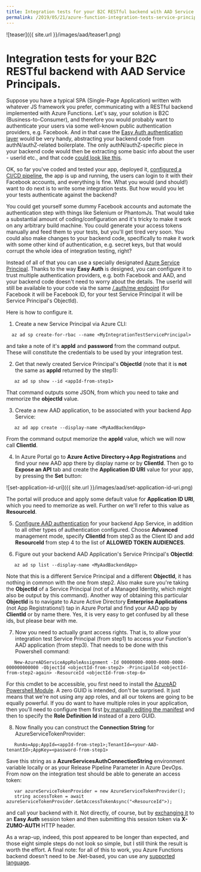 ```yaml
---
title: Integration tests for your B2C RESTful backend with AAD Service Principals.
permalink: /2019/05/21/azure-function-integration-tests-service-principal
---
```

![teaser]({{ site.url }}/images/aad/teaser1.png)
# Integration tests for your B2C RESTful backend with AAD Service Principals.

Suppose you have a typical SPA (Single-Page Application) written with whatever JS framework you prefer, communicating with a RESTful backend implemented with Azure Functions. Let's say, your solution is B2C (Business-to-Consumer), and therefore you would probably want to authenticate your users via some well-known public authentication providers, e.g. Facebook. And in that case the [Easy Auth authentication layer](https://cgillum.tech/2016/05/27/app-service-auth-and-azure-ad-b2c/) would be very handy, abstracting your backend code from authN/authZ-related boilerplate. The only authN/authZ-specific piece in your backend code would then be extracting some basic info about the user - userId etc., and that code [could look like this](https://github.com/scale-tone/WhatIfDemo/blob/master/WhatIfDemo-Functions.Common/Helpers.cs#L65).

OK, so far you've coded and tested your app, deployed it, [configured a CI/CD pipeline](https://docs.microsoft.com/en-us/azure/devops/pipelines/get-started/what-is-azure-pipelines?view=azure-devops), the app is up and running, the users can login to it with their Facebook accounts, and everything is fine. What you would (and should!) want to do next is to write some integration tests. But how would you let your tests authenticate against the backend?

You could get yourself some dummy Facebook accounts and automate the authentication step with things like Selenium or PhantomJs. That would take a substantial amount of coding/configuration and it's tricky to make it work on any arbitrary build machine. You could generate your access tokens manually and feed them to your tests, but you'll get tired very soon. You could also make changes to your backend code, specifically to make it work with some other kind of authentication, e.g. secret keys, but that would corrupt the whole idea of integration testing, right?

Instead of all of that you can use a specially designated [Azure Service Principal](https://docs.microsoft.com/en-us/cli/azure/create-an-azure-service-principal-azure-cli?view=azure-cli-latest). Thanks to the way **Easy Auth** is designed, you can configure it to trust multiple authentication providers, e.g. both Facebook and AAD, and your backend code doesn't need to worry about the details. The userId will still be available to your code via the same [/.auth/me endpoint](https://docs.microsoft.com/en-us/azure/app-service/app-service-web-tutorial-auth-aad#call-api-securely-from-browser-code) (for Facebook it will be Facebook ID, for your test Service Principal it will be Service Principal's ObjectId).

Here is how to configure it.

1. Create a new Service Principal via Azure CLI:
```
  az ad sp create-for-rbac --name <MyIntegrationTestServicePrincipal>
```
and take a note of it's **appId** and **password** from the command output. These will constitute the credentials to be used by your integration test.

2. Get that newly created Service Principal's **ObjectId** (note that it is **not** the same as **appId** returned by the step1):
```
   az ad sp show --id <appId-from-step1>
```
That command outputs some JSON, from which you need to take and memorize the **objectId** value.

3. Create a new AAD application, to be associated with your backend App Service:
```
   az ad app create --display-name <MyAadBackendApp>
```
From the command output memorize the **appId** value, which we will now call **ClientId**.

4. In Azure Portal go to **Azure Active Directory->App Registrations** and find your new AAD app there by display name or by **ClientId**. Then go to **Expose an API** tab and create the **Application ID URI** value for your app, by pressing the **Set** button:

![set-application-id-uri]({{ site.url }}/images/aad/set-application-id-uri.png)

The portal will produce and apply some default value for **Application ID URI**, which you need to memorize as well. Further on we'll refer to this value as **ResourceId**.

5. [Configure AAD authentication](https://docs.microsoft.com/en-us/azure/app-service/configure-authentication-provider-aad) for your backend App Service, in addition to all other types of authentication configured. Choose **Advanced** management mode, specify **ClientId** from step3 as the Client ID and add **ResourceId** from step 4 to the list of **ALLOWED TOKEN AUDIENCES**.

6. Figure out your backend AAD Application's Service Principal's **ObjectId**:
```
   az ad sp list --display-name <MyAadBackendApp>
```
Note that this is a different Service Principal and a different **ObjectId**, it has nothing in common with the one from step2. Also make sure you're taking the **ObjectId** of a Service Principal (not of a Managed Identity, which might also be output by this command). Another way of obtaining this particular **ObjectId** is to navigate to Azure Active Directory **Enterprise Applications** (not App Registrations!) tap in Azure Portal and find your AAD app by **ClientId** or by name there. Yes, it is very easy to get confused by all these ids, but please bear with me.

7. Now you need to actually grant access rights. That is, to allow your integration test Service Principal (from step1) to access your Function's AAD application (from step3). That needs to be done with this Powershell command:
```
   New-AzureADServiceAppRoleAssignment -Id 00000000-0000-0000-0000-000000000000 -ObjectId <objectId-from-step2> -PrincipalId <objectId-from-step2-again> -ResourceId <objectId-from-step-6>
```
For this cmdlet to be accessible, you first need to install the [AzureAD Powershell Module](https://docs.microsoft.com/en-us/powershell/module/azuread/?view=azureadps-2.0).
A zero GUID is intended, don't be surprised. It just means that we're not using any app roles, and all our tokens are going to be equally powerful. If you do want to have multiple roles in your application, then you'll need to configure them first [by manually editing the manifest](https://docs.microsoft.com/en-us/azure/active-directory/develop/howto-add-app-roles-in-azure-ad-apps) and then to specify the **Role Definition Id** instead of a zero GUID.

8. Now finally you can construct the **Connection String** for AzureServiceTokenProvider:
```
   RunAs=App;AppId=<appId-from-step1>;TenantId=<your-AAD-tenantId>;AppKey=<password-from-step1>
```
Save this string as a **AzureServicesAuthConnectionString** environment variable locally or as your Release Pipeline Parameter in Azure DevOps. From now on the integration test should be able to generate an access token: 
```
   var azureServiceTokenProvider = new AzureServiceTokenProvider();
   string accessToken = await azureServiceTokenProvider.GetAccessTokenAsync("<ResourceId">);
```
and call your backend with it. Not directly, of course, but by [exchanging it](https://github.com/scale-tone/WhatIfDemo/blob/master/WhatIfDemo-Functions.IntegrationTest/IntegrationTest.cs#L44) to an **Easy Auth** session token and then submitting this session token via **X-ZUMO-AUTH** HTTP header.

As a wrap-up, indeed, this post appeared to be longer than expected, and those eight simple steps do not look so simple, but I still think the result is worth the effort. A final note: for all of this to work, you Azure Functions backend doesn't need to be .Net-based, you can use any [supported language](https://docs.microsoft.com/en-us/azure/azure-functions/supported-languages).